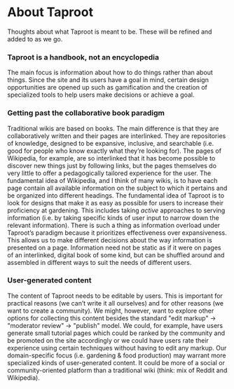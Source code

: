 # About Taproot
Thoughts about what Taproot is meant to be. These will be refined and added to as we go.

### Taproot is a handbook, not an encyclopedia
The main focus is information about how to do things rather than about things. Since the site and its users have a goal in mind, certain design opportunities are opened up such as gamification and the creation of specialized tools to help users make decisions or achieve a goal.

### Getting past the collaborative book paradigm
Traditional wikis are based on books. The main difference is that they are collaboratively written and their pages are interlinked. They are repositories of knowledge, designed to be expansive, inclusive, and searchable (i.e. good for people who know exactly what they’re looking for). The pages of Wikipedia, for example, are so interlinked that it has become possible to discover new things just by following links, but the pages themselves do very little to offer a pedagogically tailored experience for the user. The fundamental idea of Wikipedia, and I think of many wikis, is to have each page contain all available information on the subject to which it pertains and be organized into different headings. The fundamental idea of Taproot is to look for designs that make it as easy as possible for users to increase their proficiency at gardening. This includes taking _active_ approaches to serving information (i.e. by taking specific kinds of user input to narrow down the relevant information). There is such a thing as information overload under Taproot’s paradigm because it prioritizes effectiveness over expansiveness. This allows us to make different decisions about the way information is presented on a page. Information need not be static as if it were on pages of an interlinked, digital book of some kind, but can be shuffled around and assembled in different ways to suit the needs of different users.

### User-generated content
The content of Taproot needs to be editable by users. This is important for practical reasons (we can’t write it all ourselves) and for other reasons (we want to create a community). We might, however, want to explore other options for collecting this content besides the standard "edit markup" → "moderator review" → "publish" model. We could, for example, have users generate small tutorial pages which could be ranked by the community and be promoted on the site accordingly or we could have users rate their experience using certain techniques without having to edit any markup. Our domain-specific focus (i.e. gardening & food production) may warrant more specialized kinds of user-generated content. It could be more of a social or community-oriented platform than a traditional wiki (think: mix of Reddit and Wikipedia). 